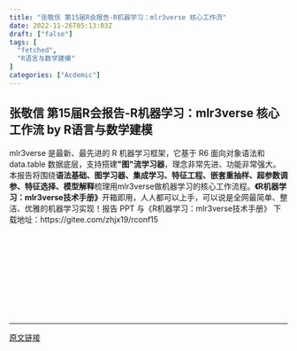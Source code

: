 ```yaml
---
title: "张敬信 第15届R会报告-R机器学习：mlr3verse 核心工作流"
date: 2022-11-26T05:13:03Z
draft: ["false"]
tags: [
  "fetched",
  "R语言与数学建模"
]
categories: ["Acdemic"]
---
```

张敬信 第15届R会报告-R机器学习：mlr3verse 核心工作流 by R语言与数学建模
------
<div><p><span>mlr3verse 是最新、最先进的 R 机器学习框架，它基于 R6 面向对象语法和 data.table 数据底层，支持搭建<strong>"图"流学习器</strong>，理念非常先进、功能非常强大。本报告将围绕<strong>语法基础、图学习器、集成学习、特征工程、嵌套重抽样、超参数调参、特征选择、模型解释</strong>梳理用mlr3verse做机器学习的核心工作流程。<strong>《R机器学习：mlr3verse技术手册》</strong>开箱即用，人人都可以上手，可以说是全网最简单、整洁、优雅的机器学习实现！报告 PPT 与《R机器学习：mlr3verse技术手册》 下载地址：https://gitee.com/zhjx19/rconf15</span></p><section><iframe data-vidtype="1" data-cover="http%3A%2F%2Fpuui.qpic.cn%2Fvpic_cover%2Fk336460ft9y%2Fk336460ft9y_hz.jpg%2F496" allowfullscreen="" frameborder="0" data-ratio="2" data-w="864" data-src="https://v.qq.com/iframe/preview.html?width=500&amp;height=375&amp;auto=0&amp;vid=k336460ft9y"></iframe></section><p><mp-style-type data-value="3"></mp-style-type></p></div>  
<hr>
<a href="https://mp.weixin.qq.com/s/zwXuM8Ygh1_47fZG1H2EhQ",target="_blank" rel="noopener noreferrer">原文链接</a>
